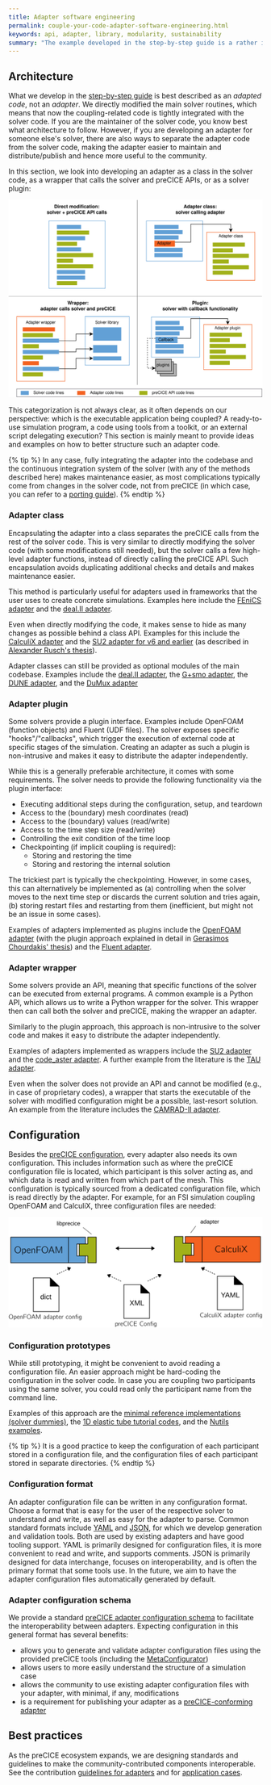 ```yaml
---
title: Adapter software engineering
permalink: couple-your-code-adapter-software-engineering.html
keywords: api, adapter, library, modularity, sustainability
summary: "The example developed in the step-by-step guide is a rather intrusive way of writing an adapter as we directly modify the main solver routines. This page discusses alternative architectures, as well as further technical aspects of the adapter as a software project."
---
```


## Architecture

What we develop in the [step-by-step guide](couple-your-code-preparing-your-solver) is best described as an _adapted code_, not an _adapter_. We directly modified the main solver routines, which means that now the coupling-related code is tightly integrated with the solver code. If you are the maintainer of the solver code, you know best what architecture to follow. However, if you are developing an adapter for someone else's solver, there are also ways to separate the adapter code from the solver code, making the adapter easier to maintain and distribute/publish and hence more useful to the community.

In this section, we look into developing an adapter as a class in the solver code, as a wrapper that calls the solver and preCICE APIs, or as a solver plugin:

![Adapter software engineering options](images/docs/couple-your-code/adapter-software-engineering/adapter-software-engineering-approaches.svg)

This categorization is not always clear, as it often depends on our perspective: which is the executable application being coupled? A ready-to-use simulation program, a code using tools from a toolkit, or an external script delegating execution? This section is mainly meant to provide ideas and examples on how to better structure such an adapter code.

{% tip %}
In any case, fully integrating the adapter into the codebase and the continuous integration system of the solver (with any of the methods described here) makes maintenance easier, as most complications typically come from changes in the solver code, not from preCICE (in which case, you can refer to a [porting guide](./couple-your-code-porting-overview.html)).
{% endtip %}

### Adapter class

Encapsulating the adapter into a class separates the preCICE calls from the rest of the solver code.
This is very similar to directly modifying the solver code (with some modifications still needed),
but the solver calls a few high-level adapter functions, instead of directly calling the preCICE API.
Such encapsulation avoids duplicating additional checks and details and makes maintenance easier.

This method is particularly useful for adapters used in frameworks that the user uses to create concrete simulations.
Examples here include the [FEniCS adapter](./adapter-fenics.html) and the [deal.II adapter](https://github.com/precice/dealii-adapter).

Even when directly modifying the code, it makes sense to hide as many changes as possible behind a class API.
Examples for this include the [CalculiX adapter](./adapter-calculix-overview.html) and the [SU2 adapter for v6 and earlier](./adapter-su2-overview.html) (as described in [Alexander Rusch's thesis](https://www5.in.tum.de/pub/Rusch2016_BA.pdf)).

Adapter classes can still be provided as optional modules of the main codebase. Examples include the [deal.II adapter](./adapter-dealii-overview.html), the [G+smo adapter](./adapter-gismo.html), the [DUNE adapter](./adapter-dune.html), and the [DuMux adapter](./adapter-dumux-get.html)

### Adapter plugin

Some solvers provide a plugin interface.
Examples include OpenFOAM (function objects) and Fluent (UDF files).
The solver exposes specific "hooks"/"callbacks", which trigger the execution of external code at specific stages of the simulation.
Creating an adapter as such a plugin is non-intrusive and makes it easy to distribute the adapter independently.

While this is a generally preferable architecture, it comes with some requirements.
The solver needs to provide the following functionality via the plugin interface:

- Executing additional steps during the configuration, setup, and teardown
- Access to the (boundary) mesh coordinates (read)
- Access to the (boundary) values (read/write)
- Access to the time step size (read/write)
- Controlling the exit condition of the time loop
- Checkpointing (if implicit coupling is required):
  - Storing and restoring the time
  - Storing and restoring the internal solution

The trickiest part is typically the checkpointing. However, in some cases, this can alternatively be implemented as (a) controlling when the solver moves to the next time step or discards the current solution and tries again, (b) storing restart files and restarting from them (inefficient, but might not be an issue in some cases).

Examples of adapters implemented as plugins include the [OpenFOAM adapter](./adapter-openfoam-overview.html) (with the plugin approach explained in detail in [Gerasimos Chourdakis' thesis](https://www5.in.tum.de/pub/Chourdakis2017_Thesis.pdf)) and the [Fluent adapter](https://github.com/precice/fluent-adapter).

### Adapter wrapper

Some solvers provide an API, meaning that specific functions of the solver can be executed from external programs.
A common example is a Python API, which allows us to write a Python wrapper for the solver.
This wrapper then can call both the solver and preCICE, making the wrapper an adapter.

Similarly to the plugin approach, this approach is non-intrusive to the solver code and makes it easy to distribute the adapter independently.

Examples of adapters implemented as wrappers include the [SU2 adapter](./adapter-su2-overview.html) and the [code_aster adapter](./adapter-code_aster.html).
A further example from the literature is the [TAU adapter](https://doi.org/10.23967/wccm-eccomas.2020.081).

Even when the solver does not provide an API and cannot be modified (e.g., in case of proprietary codes),
a wrapper that starts the executable of the solver with modified configuration might be a possible, last-resort solution.
An example from the literature includes the [CAMRAD-II adapter](https://doi.org/10.23967/wccm-eccomas.2020.081).

## Configuration

Besides the [preCICE configuration](./configuration-overview.html), every adapter also needs its own configuration.
This includes information such as where the preCICE configuration file is located,
which participant is this solver acting as,
and which data is read and written from which part of the mesh.
This configuration is typically sourced from a dedicated configuration file,
which is read directly by the adapter.
For example, for an FSI simulation coupling OpenFOAM and CalculiX, three configuration files are needed:

![Adapter and preCICE configuration files in a coupled simulation](images/docs/couple-your-code/adapter-software-engineering/configuration-files-precice-adapter.svg)

### Configuration prototypes

While still prototyping, it might be convenient to avoid reading a configuration file.
An easier approach might be hard-coding the configuration in the solver code.
In case you are coupling two participants using the same solver,
you could read only the participant name from the command line.

Examples of this approach are the [minimal reference implementations (solver dummies)](./couple-your-code-api.html#minimal-reference-implementations), the [1D elastic tube tutorial codes](./tutorials-elastic-tube-1d.html), and the [Nutils examples](./adapter-nutils.html).

{% tip %}
It is a good practice to keep the configuration of each participant stored in a configuration file, and the configuration files of each participant stored in separate directories.
{% endtip %}

### Configuration format

An adapter configuration file can be written in any configuration format.
Choose a format that is easy for the user of the respective solver to understand and write,
as well as easy for the adapter to parse.
Common standard formats include [YAML](https://en.wikipedia.org/wiki/YAML) and [JSON](https://en.wikipedia.org/wiki/JSON), for which we develop generation and validation tools.
Both are used by existing adapters and have good tooling support.
YAML is primarily designed for configuration files, it is more convenient to read and write, and supports comments.
JSON is primarily designed for data interchange, focuses on interoperability, and is often the primary format that some tools use.
In the future, we aim to have the adapter configuration files automatically generated by default.

### Adapter configuration schema

We provide a standard [preCICE adapter configuration schema](https://github.com/precice/preeco-orga/tree/main/adapter-config-schema) to facilitate the interoperability between adapters.
Expecting configuration in this general format has several benefits:

- allows you to generate and validate adapter configuration files using the provided preCICE tools (including the [MetaConfigurator](https://www.metaconfigurator.org/?schema=https://github.com/precice/preeco-orga/blob/main/adapter-config-schema/precice_adapter_config_schema.json))
- allows users to more easily understand the structure of a simulation case
- allows the community to use existing adapter configuration files with your adapter, with minimal, if any, modifications
- is a requirement for publishing your adapter as a [preCICE-conforming adapter](./community-guidelines-adapters.html)

## Best practices

As the preCICE ecosystem expands, we are designing standards and guidelines to make the community-contributed components interoperable.
See the contribution [guidelines for adapters](./community-guidelines-adapters.html) and for [application cases](./community-guidelines-application-cases.html).
